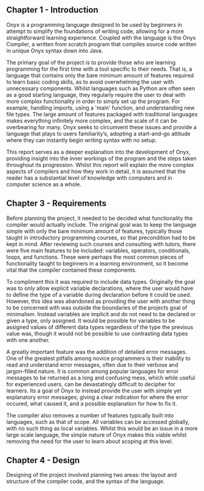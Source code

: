 ## Chapter 1 - Introduction
Onyx is a programming language designed to be used by beginners in attempt to simplify the foundations of writing code, allowing for a more straightforward learning experience. Coupled with the language is the Onyx Compiler, a written from scratch program that compiles source code written in unique Onyx syntax down into Java.

The primary goal of the project is to provide those who are learning programming for the first time with a tool specific to their needs. That is, a language that contains only the bare minimum amount of features required to learn basic coding skills, as to avoid overwhelming the user with unnecessary components. Whilst languages such as Python are often seen as a good starting language, they regularly require the user to deal with more complex functionality in order to simply set up the program. For example, handling imports, using a 'main' function, and understanding new file types. The large amount of features packaged with traditional languages makes everything infinitely more complex, and the scale of it can be overbearing for many. Onyx seeks to circumvent these issues and provide a language that plays to users familiarity’s, adopting a start-and-go attitude where they can instantly begin writing syntax with no setup.

This report serves as a deeper explanation into the development of Onyx, providing insight into the inner workings of the program and the steps taken throughout its progression. Whilst this report will explain the more complex aspects of compilers and how they work in detail, it is assumed that the reader has a substantial level of knowledge with computers and in computer science as a whole.


## Chapter 3 - Requirements
Before planning the project, it needed to be decided what functionality the compiler would actually include. The original goal was to keep the language simple with only the bare minimum amount of features, typically those taught in introductory programming courses, so that precondition had to be kept in mind. After reviewing such courses and consulting with tutors, there were five main features to be included: variables, operators, conditionals, loops, and functions. These were perhaps the most common pieces of functionality taught to beginners in a learning environment, so it become vital that the compiler contained these components.

To compliment this it was required to include data types. Originally the goal was to only allow explicit variable declarations, where the user would have to define the type of a variable during declaration before it could be used. However, this idea was abandoned as providing the user with another thing to be concerned with was outside the boundaries of the projects goal of minimalism. Instead variables are implicit and do not need to be declared or given a type, only assigned. It would be possible for variables to be assigned values of different data types regardless of the type the previous value was, though it would not be possible to use contrasting data types with one another.

A greatly important feature was the addition of detailed error messages. One of the greatest pitfalls among novice programmers is their inability to read and understand error messages, often due to their verbose and jargon-filled nature. It is common among popular languages for error messages to be returned as a long and confusing mess, which while useful for experienced users, can be devastatingly difficult to decipher for learners. Its a goal of Onyx to instead provide the user with simple yet explanatory error messages; giving a clear indication for where the error occured, what caused it, and a possible explanation for how to fix it.

The compiler also removes a number of features typically built into languages, such as that of scope. All variables can be accessed globally, with no such thing as local variables. Whilst this would be an issue in a more large scale language, the simple nature of Onyx makes this viable whilst removing the need for the user to learn about scoping at this level. 


## Chapter 4 - Design
Designing of the project involved planning two areas: the layout and structure of the compiler code, and the syntax of the language.
